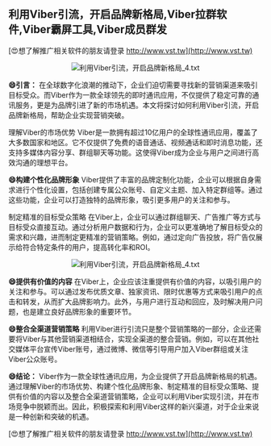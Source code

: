 ## **利用Viber引流，开启品牌新格局,Viber拉群软件,Viber霸屏工具,Viber成员群发**

[😍想了解推广相关软件的朋友请登录 http://www.vst.tw](http://www.vst.tw)

 <center><img src="https://vst.tw/MP4/tuiguang/png/6.png" alt="利用Viber引流，开启品牌新格局_4.txt"></center>

**😄引言：**
在全球数字化浪潮的推动下，企业们迫切需要寻找新的营销渠道来吸引目标受众。而Viber作为一款全球领先的即时通讯应用，不仅提供了稳定可靠的通讯服务，更是为品牌引进了新的市场机遇。本文将探讨如何利用Viber引流，开启品牌新格局，帮助企业实现营销突破。

理解Viber的市场优势
Viber是一款拥有超过10亿用户的全球性通讯应用，覆盖了大多数国家和地区。它不仅提供了免费的语音通话、视频通话和即时消息功能，还支持多媒体内容分享、群组聊天等功能。这使得Viber成为企业与用户之间进行高效沟通的理想平台。

**😄构建个性化品牌形象**
Viber提供了丰富的品牌定制化功能，企业可以根据自身需求进行个性化设置，包括创建专属公众账号、自定义主题、加入特定群组等。通过这些功能，企业可以打造独特的品牌形象，吸引更多用户的关注和参与。

制定精准的目标受众策略
在Viber上，企业可以通过群组聊天、广告推广等方式与目标受众直接互动。通过分析用户数据和行为，企业可以更准确地了解目标受众的需求和兴趣，进而制定更精准的营销策略。例如，通过定向广告投放，将广告仅展示给符合特定条件的用户，提高转化率和ROI。

 <center><img src="https://vst.tw/MP4/tuiguang/png/1.png" alt="利用Viber引流，开启品牌新格局_4.txt"></center>

**😄提供有价值的内容**
在Viber上，企业应该注重提供有价值的内容，以吸引用户的关注和参与。可以通过发布优质文章、独家资讯、限时优惠等方式来吸引用户的点击和转发，从而扩大品牌影响力。此外，与用户进行互动和回应，及时解决用户问题，也是建立良好品牌形象的重要环节。

**😄整合全渠道营销策略**
利用Viber进行引流只是整个营销策略的一部分，企业还需要将Viber与其他营销渠道相结合，实现全渠道的整合营销。例如，可以在其他社交媒体平台宣传Viber账号，通过微博、微信等引导用户加入Viber群组或关注Viber公众账号。

**😄结论：**
Viber作为一款全球性通讯应用，为企业提供了开启品牌新格局的机遇。通过理解Viber的市场优势、构建个性化品牌形象、制定精准的目标受众策略、提供有价值的内容以及整合全渠道营销策略，企业可以利用Viber实现引流，并在市场竞争中脱颖而出。因此，积极探索和利用Viber这样的新兴渠道，对于企业来说是一种创新和突破的机遇。

[😍想了解推广相关软件的朋友请登录 http://www.vst.tw](http://www.vst.tw)



